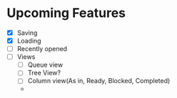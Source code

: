 
# Upcoming Features

* [x] Saving
* [x] Loading
* [ ] Recently opened
* [ ] Views
  * [ ] Queue view
  * [ ] Tree View?
  * [ ] Column view(As in, Ready, Blocked, Completed)
  *
